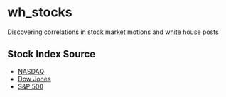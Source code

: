 # wh_stocks
Discovering correlations in stock market motions and white house posts

## Stock Index Source
- [NASDAQ](https://fred.stlouisfed.org/series/NASDAQCOM/downloaddata)
- [Dow Jones](https://fred.stlouisfed.org/series/SP500/downloaddata) 
- [S&P 500](https://fred.stlouisfed.org/series/DJIA/downloaddata)

